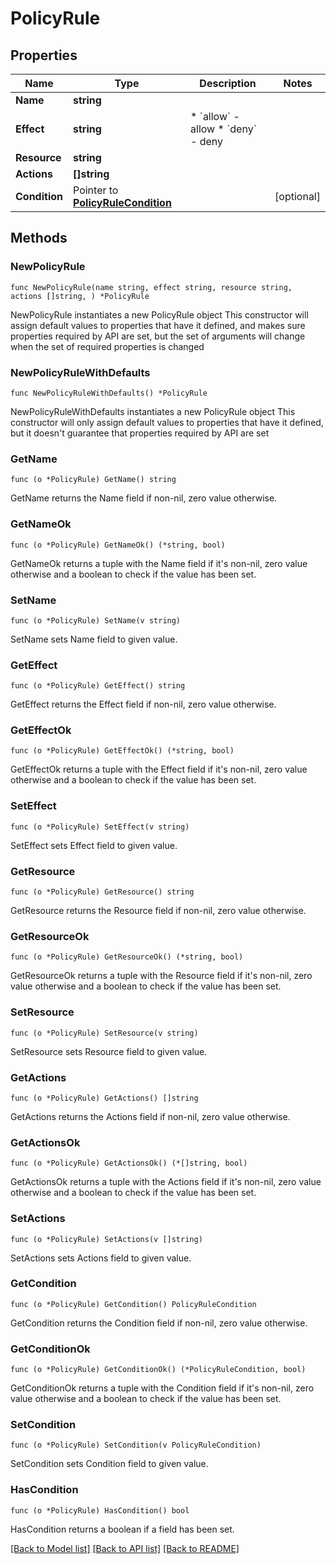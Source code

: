 # PolicyRule

## Properties

Name | Type | Description | Notes
------------ | ------------- | ------------- | -------------
**Name** | **string** |  | 
**Effect** | **string** | * &#x60;allow&#x60; - allow * &#x60;deny&#x60; - deny | 
**Resource** | **string** |  | 
**Actions** | **[]string** |  | 
**Condition** | Pointer to [**PolicyRuleCondition**](PolicyRuleCondition.md) |  | [optional] 

## Methods

### NewPolicyRule

`func NewPolicyRule(name string, effect string, resource string, actions []string, ) *PolicyRule`

NewPolicyRule instantiates a new PolicyRule object
This constructor will assign default values to properties that have it defined,
and makes sure properties required by API are set, but the set of arguments
will change when the set of required properties is changed

### NewPolicyRuleWithDefaults

`func NewPolicyRuleWithDefaults() *PolicyRule`

NewPolicyRuleWithDefaults instantiates a new PolicyRule object
This constructor will only assign default values to properties that have it defined,
but it doesn't guarantee that properties required by API are set

### GetName

`func (o *PolicyRule) GetName() string`

GetName returns the Name field if non-nil, zero value otherwise.

### GetNameOk

`func (o *PolicyRule) GetNameOk() (*string, bool)`

GetNameOk returns a tuple with the Name field if it's non-nil, zero value otherwise
and a boolean to check if the value has been set.

### SetName

`func (o *PolicyRule) SetName(v string)`

SetName sets Name field to given value.


### GetEffect

`func (o *PolicyRule) GetEffect() string`

GetEffect returns the Effect field if non-nil, zero value otherwise.

### GetEffectOk

`func (o *PolicyRule) GetEffectOk() (*string, bool)`

GetEffectOk returns a tuple with the Effect field if it's non-nil, zero value otherwise
and a boolean to check if the value has been set.

### SetEffect

`func (o *PolicyRule) SetEffect(v string)`

SetEffect sets Effect field to given value.


### GetResource

`func (o *PolicyRule) GetResource() string`

GetResource returns the Resource field if non-nil, zero value otherwise.

### GetResourceOk

`func (o *PolicyRule) GetResourceOk() (*string, bool)`

GetResourceOk returns a tuple with the Resource field if it's non-nil, zero value otherwise
and a boolean to check if the value has been set.

### SetResource

`func (o *PolicyRule) SetResource(v string)`

SetResource sets Resource field to given value.


### GetActions

`func (o *PolicyRule) GetActions() []string`

GetActions returns the Actions field if non-nil, zero value otherwise.

### GetActionsOk

`func (o *PolicyRule) GetActionsOk() (*[]string, bool)`

GetActionsOk returns a tuple with the Actions field if it's non-nil, zero value otherwise
and a boolean to check if the value has been set.

### SetActions

`func (o *PolicyRule) SetActions(v []string)`

SetActions sets Actions field to given value.


### GetCondition

`func (o *PolicyRule) GetCondition() PolicyRuleCondition`

GetCondition returns the Condition field if non-nil, zero value otherwise.

### GetConditionOk

`func (o *PolicyRule) GetConditionOk() (*PolicyRuleCondition, bool)`

GetConditionOk returns a tuple with the Condition field if it's non-nil, zero value otherwise
and a boolean to check if the value has been set.

### SetCondition

`func (o *PolicyRule) SetCondition(v PolicyRuleCondition)`

SetCondition sets Condition field to given value.

### HasCondition

`func (o *PolicyRule) HasCondition() bool`

HasCondition returns a boolean if a field has been set.


[[Back to Model list]](../README.md#documentation-for-models) [[Back to API list]](../README.md#documentation-for-api-endpoints) [[Back to README]](../README.md)


